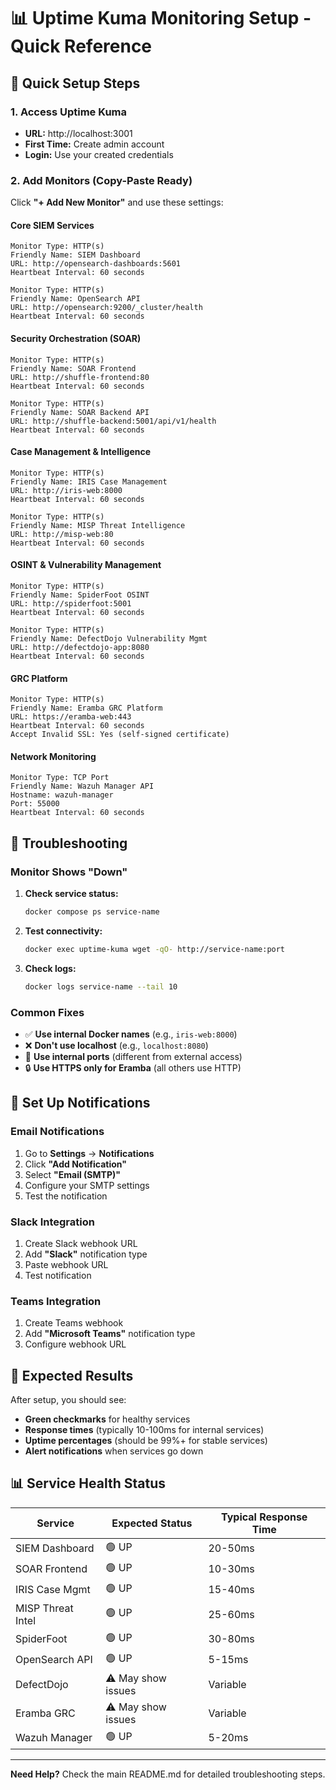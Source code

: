# 📊 Uptime Kuma Monitoring Setup - Quick Reference

## 🚀 Quick Setup Steps

### 1. Access Uptime Kuma
- **URL:** http://localhost:3001
- **First Time:** Create admin account
- **Login:** Use your created credentials

### 2. Add Monitors (Copy-Paste Ready)

Click **"+ Add New Monitor"** and use these settings:

#### Core SIEM Services
```
Monitor Type: HTTP(s)
Friendly Name: SIEM Dashboard
URL: http://opensearch-dashboards:5601
Heartbeat Interval: 60 seconds
```

```
Monitor Type: HTTP(s)
Friendly Name: OpenSearch API
URL: http://opensearch:9200/_cluster/health
Heartbeat Interval: 60 seconds
```

#### Security Orchestration (SOAR)
```
Monitor Type: HTTP(s)
Friendly Name: SOAR Frontend
URL: http://shuffle-frontend:80
Heartbeat Interval: 60 seconds
```

```
Monitor Type: HTTP(s)
Friendly Name: SOAR Backend API
URL: http://shuffle-backend:5001/api/v1/health
Heartbeat Interval: 60 seconds
```

#### Case Management & Intelligence
```
Monitor Type: HTTP(s)
Friendly Name: IRIS Case Management
URL: http://iris-web:8000
Heartbeat Interval: 60 seconds
```

```
Monitor Type: HTTP(s)
Friendly Name: MISP Threat Intelligence
URL: http://misp-web:80
Heartbeat Interval: 60 seconds
```

#### OSINT & Vulnerability Management
```
Monitor Type: HTTP(s)
Friendly Name: SpiderFoot OSINT
URL: http://spiderfoot:5001
Heartbeat Interval: 60 seconds
```

```
Monitor Type: HTTP(s)
Friendly Name: DefectDojo Vulnerability Mgmt
URL: http://defectdojo-app:8080
Heartbeat Interval: 60 seconds
```

#### GRC Platform
```
Monitor Type: HTTP(s)
Friendly Name: Eramba GRC Platform
URL: https://eramba-web:443
Heartbeat Interval: 60 seconds
Accept Invalid SSL: Yes (self-signed certificate)
```

#### Network Monitoring
```
Monitor Type: TCP Port
Friendly Name: Wazuh Manager API
Hostname: wazuh-manager
Port: 55000
Heartbeat Interval: 60 seconds
```

## 🔧 Troubleshooting

### Monitor Shows "Down"
1. **Check service status:**
   ```bash
   docker compose ps service-name
   ```

2. **Test connectivity:**
   ```bash
   docker exec uptime-kuma wget -qO- http://service-name:port
   ```

3. **Check logs:**
   ```bash
   docker logs service-name --tail 10
   ```

### Common Fixes
- ✅ **Use internal Docker names** (e.g., `iris-web:8000`)
- ❌ **Don't use localhost** (e.g., `localhost:8080`)
- 🔧 **Use internal ports** (different from external access)
- 🔒 **Use HTTPS only for Eramba** (all others use HTTP)

## 📧 Set Up Notifications

### Email Notifications
1. Go to **Settings** → **Notifications**
2. Click **"Add Notification"**
3. Select **"Email (SMTP)"**
4. Configure your SMTP settings
5. Test the notification

### Slack Integration
1. Create Slack webhook URL
2. Add **"Slack"** notification type
3. Paste webhook URL
4. Test notification

### Teams Integration
1. Create Teams webhook
2. Add **"Microsoft Teams"** notification type
3. Configure webhook URL

## 🎯 Expected Results

After setup, you should see:
- **Green checkmarks** for healthy services
- **Response times** (typically 10-100ms for internal services)
- **Uptime percentages** (should be 99%+ for stable services)
- **Alert notifications** when services go down

## 📊 Service Health Status

| Service | Expected Status | Typical Response Time |
|---------|----------------|---------------------|
| SIEM Dashboard | 🟢 UP | 20-50ms |
| SOAR Frontend | 🟢 UP | 10-30ms |
| IRIS Case Mgmt | 🟢 UP | 15-40ms |
| MISP Threat Intel | 🟢 UP | 25-60ms |
| SpiderFoot | 🟢 UP | 30-80ms |
| OpenSearch API | 🟢 UP | 5-15ms |
| DefectDojo | ⚠️ May show issues | Variable |
| Eramba GRC | ⚠️ May show issues | Variable |
| Wazuh Manager | 🟢 UP | 5-20ms |

---

**Need Help?** Check the main README.md for detailed troubleshooting steps.
